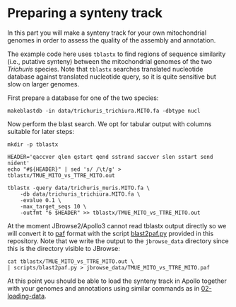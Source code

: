 # Preparing a synteny track

In this part you will make a synteny track for your own mitochondrial genomes
in order to assess the quality of the assembly and annotation.

The example code here uses `tblastx` to find regions of sequence similarity
(i.e., putative synteny) between the mitochondrial genomes of the two
*Trichuris* species. Note that `tblastx` searches translated nucleotide
database against translated nucleotide query, so it is quite sensitive but slow
on larger genomes.

First prepare a database for one of the two species:

```
makeblastdb -in data/trichuris_trichiura.MITO.fa -dbtype nucl
```

Now perform the blast search. We opt for tabular output with columns suitable
for later steps:

```
mkdir -p tblastx

HEADER='qaccver qlen qstart qend sstrand saccver slen sstart send nident'
echo "#${HEADER}" | sed 's/ /\t/g' > tblastx/TMUE_MITO_vs_TTRE_MITO.out

tblastx -query data/trichuris_muris.MITO.fa \
    -db data/trichuris_trichiura.MITO.fa \
    -evalue 0.1 \
    -max_target_seqs 10 \
    -outfmt "6 $HEADER" >> tblastx/TMUE_MITO_vs_TTRE_MITO.out
```

At the moment JBrowse2/Apollo3 cannot read tblastx output directly so we will
convert it to [paf](https://lh3.github.io/minimap2/minimap2.html#10) format
with the script [blast2paf.py](../scripts/blast2paf.py) provided in this
repository. Note that we write the output to the `jbrowse_data` directory since
this is the directory visible to JBrowse:

```
cat tblastx/TMUE_MITO_vs_TTRE_MITO.out \
| scripts/blast2paf.py > jbrowse_data/TMUE_MITO_vs_TTRE_MITO.paf
```

At this point you should be able to load the synteny track in Apollo together
with your genomes and annotations using similar commands as in
[02-loading-data](02-loading-data.md).

<!---
```
apollo assembly add-from-fasta -e data/trichuris_muris.MITO.fa --force
apollo assembly add-from-fasta -e data/trichuris_trichiura.MITO.fa --force

MURIS_MITO_ID=$(
  apollo assembly get |
    jq --raw-output '.[] | select(.name=="trichuris_muris.MITO.fa")._id'
)
TRICHIURA_MITO_ID=$(
  apollo assembly get |
    jq --raw-output '.[] | select(.name=="trichuris_trichiura.MITO.fa")._id'
)

apollo jbrowse get-config > data/config.json
jbrowse add-track \
    data/TMUE_MITO_vs_TTRE_MITO.paf \
  --load inPlace \
  --name "muris_vs_trichiura MITO TBLASTX" \
  --assemblyNames "${MURIS_MITO_ID}","${TRICHIURA_MITO_ID}" \
  --out data/config.json \
  --force

apollo jbrowse set-config data/config.json
rm data/config.json
```
--->
